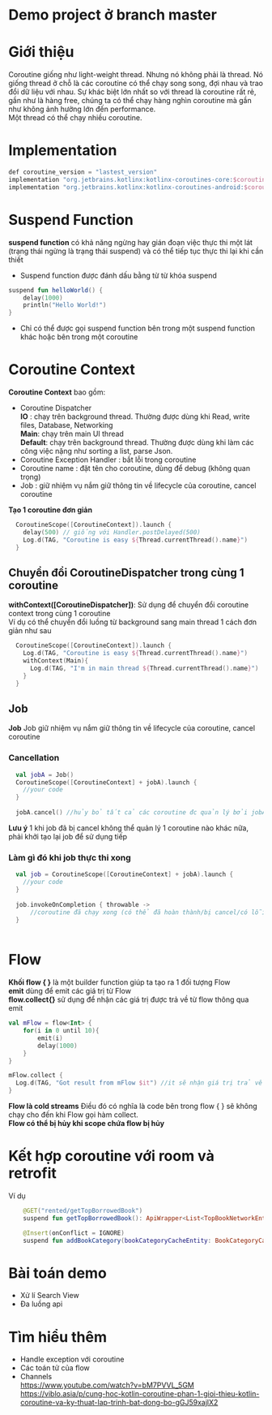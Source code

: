 # Demo project ở branch master

# Giới thiệu

Coroutine giống như light-weight thread. Nhưng nó không phải là thread. Nó giống thread ở chỗ là các coroutine có thể chạy song song, đợi nhau và trao đổi dữ liệu với nhau. Sự khác biệt lớn nhất so với thread là coroutine rất rẻ, gần như là hàng free, chúng ta có thể chạy hàng nghìn coroutine mà gần như không ảnh hưởng lớn đến performance.<br>
Một thread có thể chạy nhiều coroutine.

# Implementation

```kotlin
def coroutine_version = "lastest_version"
implementation "org.jetbrains.kotlinx:kotlinx-coroutines-core:$coroutine_version"
implementation "org.jetbrains.kotlinx:kotlinx-coroutines-android:$coroutine_version"
```

# Suspend Function
__suspend function__ có khả năng ngừng hay gián đoạn việc thực thi một lát (trạng thái ngừng là trạng thái suspend) và có thể tiếp tục thực thi lại khi cần thiết<br>
* Suspend function được đánh dấu bằng từ từ khóa suspend
```kotlin
suspend fun helloWorld() {
    delay(1000)
    println("Hello World!")
}
```
* Chỉ có thể được gọi suspend function bên trong một suspend function khác hoặc bên trong một coroutine

# Coroutine Context
__Coroutine Context__ bao gồm:
* Coroutine Dispatcher<br>
__IO__ : chạy trên background thread. Thường được dùng khi Read, write files, Database, Networking<br>
__Main__: chạy trên main UI thread<br>
__Default__: chạy trên background thread. Thường được dùng khi làm các công việc nặng như sorting a list, parse Json.<br>
* Coroutine Exception Handler : bắt lỗi trong coroutine
* Coroutine name : đặt tên cho coroutine, dùng để debug (không quan trọng)
* Job : giữ nhiệm vụ nắm giữ thông tin về lifecycle của coroutine, cancel coroutine

__Tạo 1 coroutine đơn giản__
```kotlin
  CoroutineScope([CoroutineContext]).launch {
    delay(500) // giống với Handler.postDelayed(500)
    Log.d(TAG, "Coroutine is easy ${Thread.currentThread().name}")
  }
```

## Chuyển đổi CoroutineDispatcher trong cùng 1 coroutine
__withContext([CoroutineDispatcher])__: Sử dụng để chuyển đổi coroutine context trong cùng 1 coroutine<br>
Ví dụ có thể chuyển đổi luồng từ background sang main thread 1 cách đơn giản như sau
```kotlin
  CoroutineScope([CoroutineContext]).launch {
    Log.d(TAG, "Coroutine is easy ${Thread.currentThread().name}")
    withContext(Main){
      Log.d(TAG, "I'm in main thread ${Thread.currentThread().name}")
    }
  }
```

## Job 
__Job__ Job giữ nhiệm vụ nắm giữ thông tin về lifecycle của coroutine, cancel coroutine
### Cancellation
```kotlin
  val jobA = Job()
  CoroutineScope([CoroutineContext] + jobA).launch {
    //your code
  }
  
  jobA.cancel() //hủy bỏ tất cả các coroutine đc quản lý bởi jobA
```
__Lưu ý__ 1 khi job đã bị cancel không thể quản lý 1 coroutine nào khác nữa, phải khởi tạo lại job để sử dụng tiếp

### Làm gì đó khi job thực thi xong
```kotlin
  val job = CoroutineScope([CoroutineContext] + jobA).launch {
    //your code
  }
  
  job.invokeOnCompletion { throwable ->
      //coroutine đã chạy xong (có thể đã hoàn thành/bị cancel/có lỗi làm coroutine bị dừng)
  }
 
```

# Flow
__Khối flow { }__ là một builder function giúp ta tạo ra 1 đối tượng Flow<br>
__emit__ dùng để emit các giá trị từ Flow<br>
__flow.collect{}__ sử dụng để nhận các giá trị được trả về từ flow thông qua emit<br>
```kotlin
val mFlow = flow<Int> {
    for(i in 0 until 10){
        emit(i) 
        delay(1000)
    }
}

mFlow.collect {
  Log.d(TAG, "Got result from mFlow $it") //it sẽ nhận giá trị trả về là 0 -> 9
}
```
__Flow là cold streams__ Điều đó có nghĩa là code bên trong flow { } sẽ không chạy cho đến khi Flow gọi hàm collect.<br>
__Flow có thể bị hủy khi scope chứa flow bị hủy__<br>

# Kết hợp coroutine với room và retrofit
Ví dụ
```kotlin
    @GET("rented/getTopBorrowedBook")
    suspend fun getTopBorrowedBook(): ApiWrapper<List<TopBookNetworkEntity>>
```

```kotlin
    @Insert(onConflict = IGNORE)
    suspend fun addBookCategory(bookCategoryCacheEntity: BookCategoryCacheEntity)
```

# Bài toán demo
* Xử lí Search View
* Đa luồng api

# Tìm hiểu thêm
* Handle exception với coroutine
* Các toán tử của flow
* Channels
<br>https://www.youtube.com/watch?v=bM7PVVL_5GM
<br>https://viblo.asia/p/cung-hoc-kotlin-coroutine-phan-1-gioi-thieu-kotlin-coroutine-va-ky-thuat-lap-trinh-bat-dong-bo-gGJ59xajlX2
